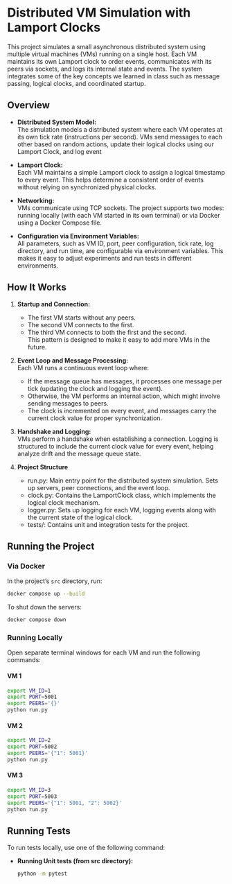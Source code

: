 
# Distributed VM Simulation with Lamport Clocks

This project simulates a small asynchronous distributed system using multiple virtual machines (VMs) running on a single host. Each VM maintains its own Lamport clock to order events, communicates with its peers via sockets, and logs its internal state and events. The system integrates some of the key concepts we learned in class such as message passing, logical clocks, and coordinated startup.

## Overview

- **Distributed System Model:**  
  The simulation models a distributed system where each VM operates at its own tick rate (instructions per second). VMs send messages to each other based on random actions, update their logical clocks using our Lamport Clock, and log event

- **Lamport Clock:**  
  Each VM maintains a simple Lamport clock to assign a logical timestamp to every event. This helps determine a consistent order of events without relying on synchronized physical clocks.

- **Networking:**  
  VMs communicate using TCP sockets. The project supports two modes: running locally (with each VM started in its own terminal) or via Docker using a Docker Compose file.

- **Configuration via Environment Variables:**  
  All parameters, such as VM ID, port, peer configuration, tick rate, log directory, and run time, are configurable via environment variables. This makes it easy to adjust experiments and run tests in different environments.

## How It Works

1. **Startup and Connection:**  
   - The first VM starts without any peers.
   - The second VM connects to the first.
   - The third VM connects to both the first and the second.  
   This pattern is designed to make it easy to add more VMs in the future.

2. **Event Loop and Message Processing:**  
   Each VM runs a continuous event loop where:
   - If the message queue has messages, it processes one message per tick (updating the clock and logging the event).
   - Otherwise, the VM performs an internal action, which might involve sending messages to peers.
   - The clock is incremented on every event, and messages carry the current clock value for proper synchronization.

3. **Handshake and Logging:**  
   VMs perform a handshake when establishing a connection. Logging is structured to include the current clock value for every event, helping analyze drift and the message queue state.

4. **Project Structure**
    - run.py: Main entry point for the distributed system simulation. Sets up servers, peer connections, and the event loop.
    - clock.py: Contains the LamportClock class, which implements the logical clock mechanism.
    - logger.py: Sets up logging for each VM, logging events along with the current state of the logical clock.
    - tests/: Contains unit and integration tests for the project.

## Running the Project

### Via Docker

In the project’s `src` directory, run:

```bash
docker compose up --build
```

To shut down the servers:

```bash
docker compose down
```

### Running Locally

Open separate terminal windows for each VM and run the following commands:

#### VM 1
```bash
export VM_ID=1
export PORT=5001
export PEERS='{}'
python run.py
```

#### VM 2
```bash
export VM_ID=2
export PORT=5002
export PEERS='{"1": 5001}'
python run.py
```

#### VM 3
```bash
export VM_ID=3
export PORT=5003
export PEERS='{"1": 5001, "2": 5002}'
python run.py
```

## Running Tests
To run tests locally, use one of the following command:

- **Running Unit tests (from src directory):**

  ```bash
  python -m pytest
  ```

